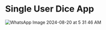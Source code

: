 # Single User Dice App
![WhatsApp Image 2024-08-20 at 5 31 46 AM](https://github.com/user-attachments/assets/5ce5a177-d860-4c08-b990-33c072f1cc6c)
